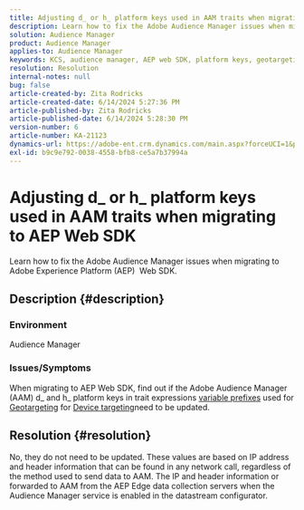 ```yaml
---
title: Adjusting d_ or h_ platform keys used in AAM traits when migrating to AEP Web SDK
description: Learn how to fix the Adobe Audience Manager issues when migrating to Adobe Experience Platform (AEP)  Web SDK.
solution: Audience Manager
product: Audience Manager
applies-to: Audience Manager
keywords: KCS, audience manager, AEP web SDK, platform keys, geotargeting, variable prefixes, device targeting
resolution: Resolution
internal-notes: null
bug: false
article-created-by: Zita Rodricks
article-created-date: 6/14/2024 5:27:36 PM
article-published-by: Zita Rodricks
article-published-date: 6/14/2024 5:28:30 PM
version-number: 6
article-number: KA-21123
dynamics-url: https://adobe-ent.crm.dynamics.com/main.aspx?forceUCI=1&pagetype=entityrecord&etn=knowledgearticle&id=d4d26e63-732a-ef11-840a-002248084fbb
exl-id: b9c9e792-0038-4558-bfb8-ce5a7b37994a
---
```

# Adjusting d_ or h_ platform keys used in AAM traits when migrating to AEP Web SDK


Learn how to fix the Adobe Audience Manager issues when migrating to Adobe Experience Platform (AEP)  Web SDK.

## Description {#description}


### Environment

Audience Manager

### Issues/Symptoms

When migrating to AEP Web SDK, find out if the Adobe Audience Manager (AAM) d_ and h_ platform keys in trait expressions [variable prefixes](https://experienceleague.adobe.com/docs/audience-manager/user-guide/features/traits/trait-variable-prefixes.html) used for [Geotargeting](https://experienceleague.adobe.com/docs/audience-manager/user-guide/features/traits/trait-geotarget-keys.html) for [Device targeting](https://experienceleague.adobe.com/docs/audience-manager/user-guide/features/traits/trait-device-targeting.html)need to be updated.


## Resolution {#resolution}


No, they do not need to be updated. These values are based on IP address and header information that can be found in any network call, regardless of the method used to send data to AAM. The IP and header information or forwarded to AAM from the AEP Edge data collection servers when the Audience Manager service is enabled in the datastream configurator.
